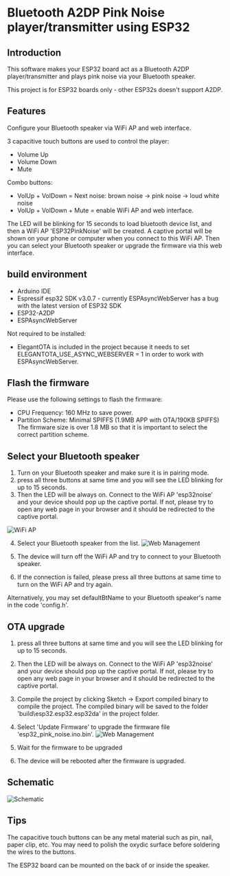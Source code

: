 # Bluetooth A2DP Pink Noise player/transmitter using ESP32

## Introduction
This software makes your ESP32 board act as a Bluetooth A2DP player/transmitter and plays pink noise via your Bluetooth speaker.

This project is for ESP32 boards only - other ESP32s doesn't support A2DP.

## Features
Configure your Bluetooth speaker via WiFi AP and web interface.

3 capacitive touch buttons are used to control the player:
* Volume Up
* Volume Down
* Mute

Combo buttons:
* VolUp + VolDown = Next noise: brown noise -> pink noise -> loud white noise
* VolUp + VolDown + Mute = enable WiFi AP and web interface. 
 
The LED will be blinking for 15 seconds to load bluetooth device list, and then a WiFi AP 'ESP32PinkNoise' will be created. A captive portal will be shown on your phone or computer when you connect to this WiFi AP. Then you can select your Bluetooth speaker or upgrade the firmware via this web interface.

## build environment

* Arduino IDE
* Espressif esp32 SDK v3.0.7 - currently ESPAsyncWebServer has a bug with the latest version of ESP32 SDK
* ESP32-A2DP
* ESPAsyncWebServer

Not required to be installed:
* ElegantOTA is included in the project because it needs to set ELEGANTOTA_USE_ASYNC_WEBSERVER = 1 in order to work with ESPAsyncWebServer.

## Flash the firmware
Please use the following settings to flash the firmware:
* CPU Frequency: 160 MHz to save power.
* Partition Scheme: Minimal SPIFFS (1.9MB APP with OTA/190KB SPIFFS)
The firmware size is over 1.8 MB so that it is important to select the correct partition scheme.

## Select your Bluetooth speaker
1. Turn on your Bluetooth speaker and make sure it is in pairing mode.
2. press all three buttons at same time and you will see the LED blinking for up to 15 seconds.
3. Then the LED will be always on. Connect to the WiFi AP 'esp32noise' and your device should pop up the captive portal. If not, please try to open any web page in your browser and it should be redirected to the captive portal.

![WiFi AP](./images/wifi.jpg)

4. Select your Bluetooth speaker from the list.
![Web Management](./images/web.jpg)

5. The device will turn off the WiFi AP and try to connect to your Bluetooth speaker.
6. If the connection is failed, please press all three buttons at same time to turn on the WiFi AP and try again.

Alternatively, you may set defaultBtName to your Bluetooth speaker's name in the code 'config.h'.


## OTA upgrade

1. press all three buttons at same time and you will see the LED blinking for up to 15 seconds.
2. Then the LED will be always on. Connect to the WiFi AP 'esp32noise' and your device should pop up the captive portal. If not, please try to open any web page in your browser and it should be redirected to the captive portal.
3. Compile the project by clicking Sketch -> Export compiled binary to compile the project. The compiled binary will be saved to the folder 'build\esp32.esp32.esp32da' in the project folder.
4. Select 'Update Firmware' to upgrade the firmware file 'esp32_pink_noise.ino.bin'.
![Web Management](./images/ota.jpg)

5. Wait for the firmware to be upgraded
6. The device will be rebooted after the firmware is upgraded.

## Schematic

![Schematic](./images/Schematic_ESP32PinkNoise_2025-01-27.png)

## Tips
The capacitive touch buttons can be any metal material such as pin, nail, paper clip, etc.
You may need to polish the oxydic surface before soldering the wires to the buttons.

The ESP32 board can be mounted on the back of or inside the speaker.


